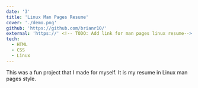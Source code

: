 ```yaml
---
date: '3'
title: 'Linux Man Pages Resume'
cover: './demo.png'
github: 'https://github.com/brianr10/'
external: 'https://' <!-- TODO: Add link for man pages linux resume-->
tech:
  - HTML
  - CSS
  - Linux
---
```


This was a fun project that I made for myself. It is my resume in Linux man pages style.